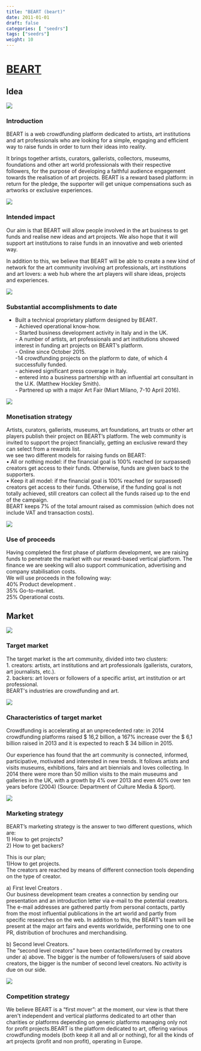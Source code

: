 ```yaml
---
title: "BEART (beart)"
date: 2011-01-01
draft: false
categories: [ "seedrs"]
tags: ["seedrs"]
weight: 10
---
```


# [BEART](https://www.seedrs.com/beart)

## Idea

![](/img/seedrs/uploads/startup/section_image/image/8048/leqrsn1zsioaye1liazxkbb4r6vax1l/Screenshot_2016-04-21_15.49.02.png?rect=0%2C0%2C1417%2C784&w=600&fit=clip&s=88aa4517ca64b7096e086a2ce48632b7)

### Introduction

BEART is a web crowdfunding platform dedicated to artists, art institutions and art professionals who are looking for a simple, engaging and efficient way to raise funds in order to turn their ideas into reality.

It brings together artists, curators, gallerists, collectors, museums, foundations and other art world professionals with their respective followers, for the purpose of developing a faithful audience engagement towards the realisation of art projects. BEART is a reward based platform: in return for the pledge, the supporter will get unique compensations such as artworks or exclusive experiences.

![](/img/seedrs/uploads/startup/section_image/image/8109/8rsqfk5act6guxdai1a8ead9c2iwby8/Bomb_Factory.png?rect=0%2C0%2C1440%2C782&w=600&fit=clip&s=a4e7d2fbc2b95504180085cdca196b33)

### Intended impact

Our aim is that BEART will allow people involved in the art business to get funds and realise new ideas and art projects. We also hope that it will support art institutions to raise funds in an innovative and web oriented way.

In addition to this, we believe that BEART will be able to create a new kind of network for the art community involving art professionals, art institutions and art lovers: a web hub where the art players will share ideas, projects and experiences.

![](/img/seedrs/uploads/startup/section_image/image/8049/36v2b7m7tprmy5x3tmy5v8311rrm10r/MiArt.jpg?rect=0%2C0%2C1951%2C1098&w=600&fit=clip&s=f7f19f19bce2bdf4e60f2680b5dff0f9)

### Substantial accomplishments to date

- Built a technical proprietary platform designed by BEART. <br>- Achieved operational know-how. <br>- Started business development activity in Italy and in the UK. <br>- A number of artists, art professionals and art institutions showed interest in funding art projects on BEART’s platform. <br>- Online since October 2015. <br>-14 crowdfunding projects on the platform to date, of which 4 successfully funded. <br>- achieved significant press coverage in Italy. <br>- entered into a business partnership with an influential art consultant in the U.K. (Matthew Hockley Smith). <br>- Partnered up with a major Art Fair (Miart Milano, 7-10 April 2016).

![](/img/seedrs/uploads/startup/section_image/image/8047/bzpfz2x7p7rrpujrqnxrprpp1rmgauq/Screenshot_2016-04-21_15.52.25.png?rect=-6%2C0%2C666%2C722&w=600&fit=clip&s=beae3e37fedd4f6e7ebd85ef144ffff0)

### Monetisation strategy

Artists, curators, gallerists, museums, art foundations, art trusts or other art players publish their project on BEART’s platform. The web community is invited to support the project financially, getting an exclusive reward they can select from a rewards list. <br>we see two different models for raising funds on BEART: <br>• All or nothing model: if the financial goal is 100% reached (or surpassed) creators get access to their funds. Otherwise, funds are given back to the supporters. <br>• Keep it all model: if the financial goal is 100% reached (or surpassed) creators get access to their funds. Otherwise, if the funding goal is not totally achieved, still creators can collect all the funds raised up to the end of the campaign. <br>BEART keeps 7% of the total amount raised as commission (which does not include VAT and transaction costs).

![](/img/seedrs/uploads/startup/section_image/image/8044/e1597xqw45r4i8952ywsaqzdl7illh1/Screenshot_2016-04-21_15.21.34.png?rect=0%2C0%2C1417%2C784&w=600&fit=clip&s=fafdaa72747e494370e43087ba544e1e)

### Use of proceeds

Having completed the first phase of platform development, we are raising funds to penetrate the market with our reward-based vertical platform. The finance we are seeking will also support communication, advertising and company stabilisation costs. <br>We will use proceeds in the following way: <br>40% Product development . <br>35% Go-to-market. <br>25% Operational costs.

## Market

![](https://seedrs.imgix.net/uploads/startup/section_image/image/8050/46aypycc3i1x7rfswajpsk21o0mfd1f/Screenshot_2016-04-21_15.49.33.png?rect=0%2C-6%2C1421%2C717&w=600&fit=clip&s=e6d6ecdd2c1a2e4d48a4c45ff0750018)

### Target market

The target market is the art community, divided into two clusters: <br>1. creators: artists, art institutions and art professionals (gallerists, curators, art journalists, etc.). <br>2. backers: art lovers or followers of a specific artist, art institution or art professional. <br>BEART's industries are crowdfunding and art.

![](https://seedrs.imgix.net/uploads/startup/section_image/image/8051/qxim1ru5suoc53kl4o9ugwvn2m173xo/Screenshot_2016-04-21_15.22.06.png?rect=0%2C0%2C1418%2C782&w=600&fit=clip&s=ab864086370d91d5d64745731d730d6b)

### Characteristics of target market

Crowdfunding is accelerating at an unprecedented rate: in 2014 crowdfunding platforms raised $ 16,2 billion, a 167% increase over the $ 6,1 billion raised in 2013 and it is expected to reach $ 34 billion in 2015.

Our experience has found that the art community is connected, informed, participative, motivated and interested in new trends. It follows artists and visits museums, exhibitions, fairs and art biennials and loves collecting. In 2014 there were more than 50 million visits to the main museums and galleries in the UK, with a growth by 4% over 2013 and even 40% over ten years before (2004) (Source: Department of Culture Media &amp; Sport).

![](https://seedrs.imgix.net/uploads/startup/section_image/image/8052/ezk774w4lf7jzq7afuwcsniz827rl6y/Wallinger__1_.png?rect=14%2C11%2C440%2C651&w=600&fit=clip&s=a6855bbe13ea9bd07b3d93d1fd91de11)

### Marketing strategy

BEART’s marketing strategy is the answer to two different questions, which are: <br>1) How to get projects? <br>2) How to get backers?

This is our plan; <br>1)How to get projects. <br>The creators are reached by means of different connection tools depending on the type of creator.

a) First level Creators . <br>Our business development team creates a connection by sending our presentation and an introduction letter via e-mail to the potential creators. The e-mail addresses are gathered partly from personal contacts, partly from the most influential publications in the art world and partly from specific researches on the web. In addition to this, the BEART’s team will be present at the major art fairs and events worldwide, performing one to one PR, distribution of brochures and merchandising.

b) Second level Creators. <br>The “second level creators” have been contacted/informed by creators under a) above. The bigger is the number of followers/users of said above creators, the bigger is the number of second level creators. No activity is due on our side.

![](https://seedrs.imgix.net/uploads/startup/section_image/image/8053/j0crwwdylgk2i8uzac2bj4lhehqkmiq/Screenshot_2016-04-21_15.54.57.png?rect=0%2C-4%2C903%2C460&w=600&fit=clip&s=ca6b7881df1b29440e08affc3b51ceb7)

### Competition strategy

We believe BEART is a “first mover”: at the moment, our view is that there aren't independent and vertical platforms dedicated to art other than charities or platforms depending on generic platforms managing only not for profit projects.BEART is the platform dedicated to art, offering various crowdfunding models (both keep it all and all or nothing), for all the kinds of art projects (profit and non profit), operating in Europe.


